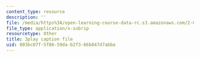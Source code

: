 ```yaml
---
content_type: resource
description: ''
file: /media/https%3A/open-learning-course-data-rc.s3.amazonaws.com/2-003sc-engineering-dynamics-fall-2011/803bc07f5f8659dab2f366b847d7abba_zNCBDrnT05E.vtt
file_type: application/x-subrip
resourcetype: Other
title: 3play caption file
uid: 803bc07f-5f86-59da-b2f3-66b847d7abba
---
```

